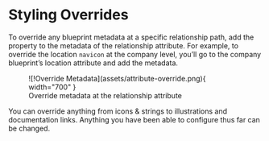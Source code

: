 # Styling Overrides

To override any blueprint metadata at a specific relationship path, add the property to the metadata of the relationship attribute. For example, to override the location `navicon` at the company level, you’ll go to the company blueprint’s location attribute and add the metadata.

 <figure markdown>
 ![!Override Metadata](assets/attribute-override.png){ width="700" }
   <figcaption>Override metadata at the relationship attribute</figcaption>
 </figure>

You can override anything from icons & strings to illustrations and documentation links. Anything you have been able to configure thus far can be changed.
